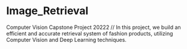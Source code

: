 # Image_Retrieval
Computer Vision Capstone Project 20222
//
In this project, we build an efficient and accurate retrieval system of fashion products, utilizing Computer Vision and Deep Learning techniques.
